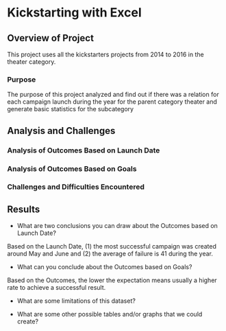 # Kickstarting with Excel

## Overview of Project
This project uses all the kickstarters projects from 2014 to 2016 in the theater category.

### Purpose
The purpose of this project analyzed and find out if there was a relation for each campaign launch during the year for the parent category theater and generate basic statistics for the subcategory 

## Analysis and Challenges

### Analysis of Outcomes Based on Launch Date


### Analysis of Outcomes Based on Goals

### Challenges and Difficulties Encountered

## Results

- What are two conclusions you can draw about the Outcomes based on Launch Date?

Based on the Launch Date, (1) the most successful campaign was created around May and June and (2) the average of failure is 41 during the year.


- What can you conclude about the Outcomes based on Goals?

Based on the Outcomes, the lower the expectation means usually a higher rate to achieve a successful result.


- What are some limitations of this dataset?

- What are some other possible tables and/or graphs that we could create?


